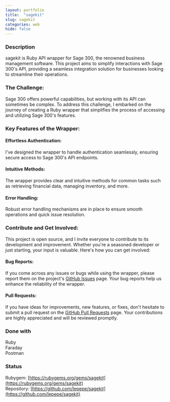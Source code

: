 ```yaml
---
layout: portfolio
title:  "sagekit"
slug: sagekit
categories: web
hide: false
---
```


### Description
sagekit is Ruby API wrapper for Sage 300, the renowned business management software. This project aims to simplify interactions with Sage 300's API, providing a seamless integration solution for businesses looking to streamline their operations.

### The Challenge:
Sage 300 offers powerful capabilities, but working with its API can sometimes be complex. To address this challenge, I embarked on the journey of creating a Ruby wrapper that simplifies the process of accessing and utilizing Sage 300's features.

### Key Features of the Wrapper:
#### Effortless Authentication:
I've designed the wrapper to handle authentication seamlessly, ensuring secure access to Sage 300's API endpoints.
#### Intuitive Methods:
The wrapper provides clear and intuitive methods for common tasks such as retrieving financial data, managing inventory, and more.
#### Error Handling:
Robust error handling mechanisms are in place to ensure smooth operations and quick issue resolution.

### Contribute and Get Involved:
This project is open source, and I invite everyone to contribute to its development and improvement. Whether you're a seasoned developer or just starting, your input is valuable. Here's how you can get involved:

#### Bug Reports:
If you come across any issues or bugs while using the wrapper, please report them on the project's [GitHub Issues](https://github.com/lepepe/sagekit/issues) page. Your bug reports help us enhance the reliability of the wrapper.
#### Pull Requests:
If you have ideas for improvements, new features, or fixes, don't hesitate to submit a pull request on the [GitHub Pull Requests](https://github.com/lepepe/sagekit/pulls) page. Your contributions are highly appreciated and will be reviewed promptly.

### Done with
Ruby<br>
Faraday<br>
Postman<br>

### Status
Rubygem: [https://rubygems.org/gems/sagekit](https://rubygems.org/gems/sagekit)<br>
Repository: [https://github.com/lepepe/sagekit](https://github.com/lepepe/sagekit)
